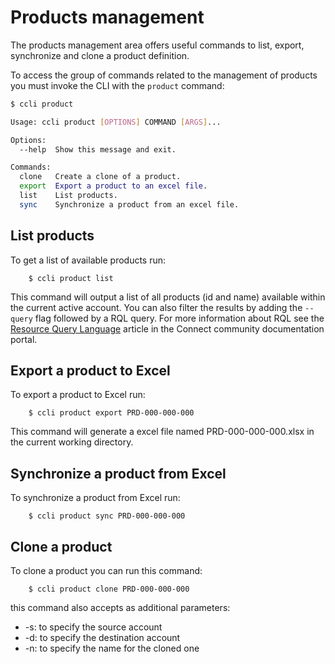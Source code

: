 # Products management

The products management area offers useful commands to list, export, synchronize and clone a product definition.

To access the group of commands related to the management of products you must invoke the CLI with the `product` command:

```sh
$ ccli product

Usage: ccli product [OPTIONS] COMMAND [ARGS]...

Options:
  --help  Show this message and exit.

Commands:
  clone   Create a clone of a product.
  export  Export a product to an excel file.
  list    List products.
  sync    Synchronize a product from an excel file.
```


## List products

To get a list of available products run:

```
    $ ccli product list
```

This command will output a list of all products (id and name) available within the current active account.
You can also filter the results by adding the ``--query`` flag followed by a RQL query.
For more information about RQL see the [Resource Query Language](https://connect.cloudblue.com/community/api/rql/)
article in the Connect community documentation portal.


## Export a product to Excel

To export a product to Excel run:

```
    $ ccli product export PRD-000-000-000
```

This command will generate a excel file named PRD-000-000-000.xlsx in the current working directory.


## Synchronize a product from Excel

To synchronize a product from Excel run:

```
    $ ccli product sync PRD-000-000-000
```


## Clone a product

To clone a product you can run this command:

```
    $ ccli product clone PRD-000-000-000
```

this command also accepts as additional parameters:

* -s: to specify the source account
* -d: to specify the destination account
* -n: to specify the name for the cloned one 